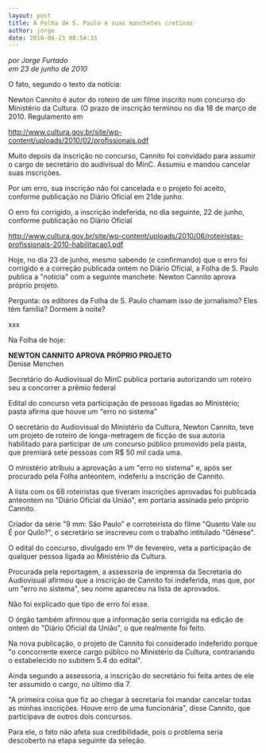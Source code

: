 ```yaml
---
layout: post
title: A Folha de S. Paulo e suas manchetes cretinas
author: jorge
date: 2010-06-23 08:54:33
---
```

*por Jorge Furtado*\
*em 23 de junho de 2010*

O fato, segundo o texto da notícia:

Newton Cannito é autor do roteiro de um filme inscrito num concurso do Ministério da Cultura. (O prazo de inscrição terminou no dia 18 de março de 2010. Regulamento em

<http://www.cultura.gov.br/site/wp-content/uploads/2010/02/profissionais.pdf>

[](http://www.cultura.gov.br/site/wp-content/uploads/2010/02/profissionais.pdf)Muito depois da inscrição no concurso, Cannito foi convidado para assumir o cargo de secretário do audivisual do MinC. Assumiu e mandou cancelar suas inscrições.

Por um erro, sua inscrição não foi cancelada e o projeto foi aceito, conforme publicação no Diário Oficial em 21de junho.

O erro foi corrigido, a inscrição indeferida, no dia seguinte, 22 de junho, conforme publicação no Diário Oficial

<http://www.cultura.gov.br/site/wp-content/uploads/2010/06/roteiristas-profissionais-2010-habilitacao1.pdf>

Hoje, no dia 23 de junho, mesmo sabendo (e confirmando) que o erro foi corrigido e a correção publicada ontem no Diário Oficial, a Folha de S. Paulo publica a "notícia" com a seguinte manchete: Newton Cannito aprova próprio projeto.

Pergunta: os editores da Folha de S. Paulo chamam isso de jornalismo? Eles têm família? Dormem à noite?

xxx

Na Folha de hoje:

**NEWTON CANNITO APROVA PRÓPRIO PROJETO**\
Denise Menchen

Secretário do Audiovisual do MinC publica portaria autorizando um roteiro seu a concorrer a prêmio federal

Edital do concurso veta participação de pessoas ligadas ao Ministério; pasta afirma que houve um "erro no sistema"

O secretário do Audiovisual do Ministério da Cultura, Newton Cannito, teve um projeto de roteiro de longa-metragem de ficção de sua autoria habilitado para participar de um concurso público promovido pela pasta, que premiará sete pessoas com R$ 50 mil cada uma.

O ministério atribuiu a aprovação a um "erro no sistema" e, após ser procurado pela Folha anteontem, indeferiu a inscrição de Cannito.

A lista com os 68 roteiristas que tiveram inscrições aprovadas foi publicada anteontem no "Diário Oficial da União", em portaria assinada pelo próprio Cannito.

Criador da série "9 mm: São Paulo" e corroteirista do filme "Quanto Vale ou É por Quilo?", o secretário se inscreveu com o trabalho intitulado "Gênese".

O edital do concurso, divulgado em 1º de fevereiro, veta a participação de qualquer pessoa ligada ao Ministério da Cultura.

Procurada pela reportagem, a assessoria de imprensa da Secretaria do Audiovisual afirmou que a inscrição de Cannito foi indeferida, mas que, por um "erro no sistema", seu nome apareceu na lista de aprovados.

Não foi explicado que tipo de erro foi esse.

O órgão também afirmou que a informação seria corrigida na edição de ontem do "Diário Oficial da União", o que realmente foi feito.

Na nova publicação, o projeto de Cannito foi considerado indeferido porque "o concorrente exerce cargo público no Ministério da Cultura, contrariando o estabelecido no subitem 5.4 do edital".

Ainda segundo a assessoria, a inscrição do secretário foi feita antes de ele ter assumido o cargo, no último dia 7.

"A primeira coisa que fiz ao chegar à secretaria foi mandar cancelar todas as minhas inscrições. Houve erro de uma funcionária", disse Cannito, que participava de outros dois concursos.

Para ele, o fato não afeta sua credibilidade, pois o problema seria descoberto na etapa seguinte da seleção.